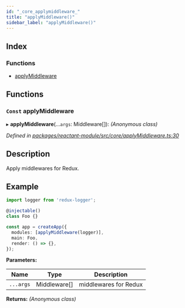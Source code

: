```yaml
---
id: "_core_applymiddleware_"
title: "applyMiddleware()"
sidebar_label: "applyMiddleware()"
---
```


## Index

### Functions

* [applyMiddleware](_core_applymiddleware_.md#const-applymiddleware)

## Functions

### `Const` applyMiddleware

▸ **applyMiddleware**(...`args`: Middleware[]): *(Anonymous class)*

*Defined in [packages/reactant-module/src/core/applyMiddleware.ts:30](https://github.com/unadlib/reactant/blob/ae1de025/packages/reactant-module/src/core/applyMiddleware.ts#L30)*

## Description
Apply middlewares for Redux.

## Example

```ts
import logger from 'redux-logger';

@injectable()
class Foo {}

const app = createApp({
  modules: [applyMiddleware(logger)],
  main: Foo,
  render: () => {},
});
```

**Parameters:**

Name | Type | Description |
------ | ------ | ------ |
`...args` | Middleware[] | middlewares for Redux  |

**Returns:** *(Anonymous class)*
